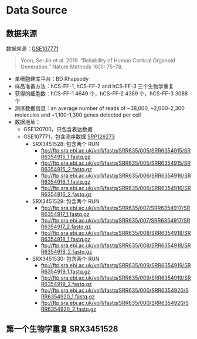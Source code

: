 # Data Source

## 数据来源

数据来源：[GSE107771](https://www.ncbi.nlm.nih.gov/geo/query/acc.cgi?acc=GSE107771)

> Yoon, Se-Jin et al. 2019. “Reliability of Human Cortical Organoid Generation.” Nature Methods 16(1): 75–78.

- 单细胞建库平台：BD Rhapsody
- 样品准备方法：hCS-FF-1, hCS-FF-2 and hCS-FF-3 三个生物学重复
- 获得的细胞数：hCS-FF-1 4649 个，hCS-FF-2 4389 个，hCS-FF-3 3088 个
- 测序数据信息：an average number of reads of ~38,000, ~2,000–2,300 molecules and ~1,100–1,300 genes detected per cell
- 数据地址：
  - GSE120700，只包含表达数据
  - GSE107771，包含测序数据 [SRP126273](https://www.ebi.ac.uk/ena/browser/view/SRP6354915)
    - SRX3451528: 包含两个 RUN
      - ftp://ftp.sra.ebi.ac.uk/vol1/fastq/SRR635/005/SRR6354915/SRR6354915_1.fastq.gz
      - ftp://ftp.sra.ebi.ac.uk/vol1/fastq/SRR635/005/SRR6354915/SRR6354915_2.fastq.gz
      - ftp://ftp.sra.ebi.ac.uk/vol1/fastq/SRR635/006/SRR6354916/SRR6354916_1.fastq.gz
      - ftp://ftp.sra.ebi.ac.uk/vol1/fastq/SRR635/006/SRR6354916/SRR6354916_2.fastq.gz
    - SRX3451529: 包含两个 RUN
      - ftp://ftp.sra.ebi.ac.uk/vol1/fastq/SRR635/007/SRR6354917/SRR6354917_1.fastq.gz
      - ftp://ftp.sra.ebi.ac.uk/vol1/fastq/SRR635/007/SRR6354917/SRR6354917_2.fastq.gz
      - ftp://ftp.sra.ebi.ac.uk/vol1/fastq/SRR635/008/SRR6354918/SRR6354918_1.fastq.gz
      - ftp://ftp.sra.ebi.ac.uk/vol1/fastq/SRR635/008/SRR6354918/SRR6354918_2.fastq.gz
    - SRX3451530: 包含两个 RUN
      - ftp://ftp.sra.ebi.ac.uk/vol1/fastq/SRR635/009/SRR6354919/SRR6354919_1.fastq.gz
      - ftp://ftp.sra.ebi.ac.uk/vol1/fastq/SRR635/009/SRR6354919/SRR6354919_2.fastq.gz
      - ftp://ftp.sra.ebi.ac.uk/vol1/fastq/SRR635/000/SRR6354920/SRR6354920_1.fastq.gz
      - ftp://ftp.sra.ebi.ac.uk/vol1/fastq/SRR635/000/SRR6354920/SRR6354920_2.fastq.gz



## 第一个生物学重复 SRX3451528 